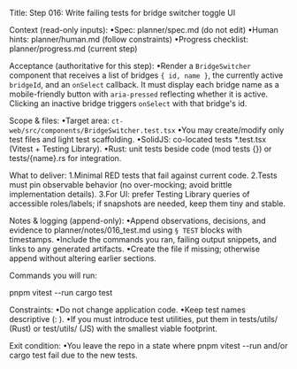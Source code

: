 Title: Step 016: Write failing tests for bridge switcher toggle UI

Context (read-only inputs):
•Spec: planner/spec.md (do not edit)
•Human hints: planner/human.md (follow constraints)
•Progress checklist: planner/progress.md (current step)

Acceptance (authoritative for this step):
•Render a `BridgeSwitcher` component that receives a list of bridges `{ id, name }`, the currently active `bridgeId`, and an `onSelect` callback. It must display each bridge name as a mobile-friendly button with `aria-pressed` reflecting whether it is active. Clicking an inactive bridge triggers `onSelect` with that bridge's id.

Scope & files:
•Target area: `ct-web/src/components/BridgeSwitcher.test.tsx`
•You may create/modify only test files and light test scaffolding.
•SolidJS: co-located tests *.test.tsx (Vitest + Testing Library).
•Rust: unit tests beside code (mod tests {}) or tests/{name}.rs for integration.

What to deliver:
1.Minimal RED tests that fail against current code.
2.Tests must pin observable behavior (no over-mocking; avoid brittle implementation details).
3.For UI: prefer Testing Library queries of accessible roles/labels; if snapshots are needed, keep them tiny and stable.

Notes & logging (append-only):
•Append observations, decisions, and evidence to planner/notes/016_test.md using `§ TEST` blocks with timestamps.
•Include the commands you ran, failing output snippets, and links to any generated artifacts.
•Create the file if missing; otherwise append without altering earlier sections.

Commands you will run:

pnpm vitest --run
cargo test

Constraints:
•Do not change application code.
•Keep test names descriptive (<module>: <behavior>).
•If you must introduce test utilities, put them in tests/utils/ (Rust) or test/utils/ (JS) with the smallest viable footprint.

Exit condition:
•You leave the repo in a state where pnpm vitest --run and/or cargo test fail due to the new tests.
